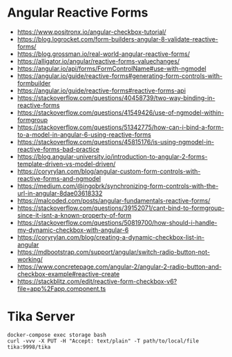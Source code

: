 
# Angular Reactive Forms
- https://www.positronx.io/angular-checkbox-tutorial/
- https://blog.logrocket.com/form-builders-angular-8-validate-reactive-forms/
- https://blog.grossman.io/real-world-angular-reactive-forms/
- https://alligator.io/angular/reactive-forms-valuechanges/
- https://angular.io/api/forms/FormControlName#use-with-ngmodel
- https://angular.io/guide/reactive-forms#generating-form-controls-with-formbuilder
- https://angular.io/guide/reactive-forms#reactive-forms-api
- https://stackoverflow.com/questions/40458739/two-way-binding-in-reactive-forms
- https://stackoverflow.com/questions/41549426/use-of-ngmodel-within-formgroup
- https://stackoverflow.com/questions/51342775/how-can-i-bind-a-form-to-a-model-in-angular-6-using-reactive-forms
- https://stackoverflow.com/questions/45815176/is-using-ngmodel-in-reactive-forms-bad-practice
- https://blog.angular-university.io/introduction-to-angular-2-forms-template-driven-vs-model-driven/
- https://coryrylan.com/blog/angular-custom-form-controls-with-reactive-forms-and-ngmodel
- https://medium.com/@ingobrk/synchronizing-form-controls-with-the-url-in-angular-8dae03618332
- https://malcoded.com/posts/angular-fundamentals-reactive-forms/
- https://stackoverflow.com/questions/39152071/cant-bind-to-formgroup-since-it-isnt-a-known-property-of-form
- https://stackoverflow.com/questions/50819700/how-should-i-handle-my-dynamic-checkbox-with-angular-6
- https://coryrylan.com/blog/creating-a-dynamic-checkbox-list-in-angular
- https://mdbootstrap.com/support/angular/switch-radio-button-not-working/
- https://www.concretepage.com/angular-2/angular-2-radio-button-and-checkbox-example#reactive-create
- https://stackblitz.com/edit/reactive-form-checkbox-v6?file=app%2Fapp.component.ts


# Tika Server

```
docker-compose exec storage bash
curl -vvv -X PUT -H "Accept: text/plain" -T path/to/local/file tika:9998/tika
```
